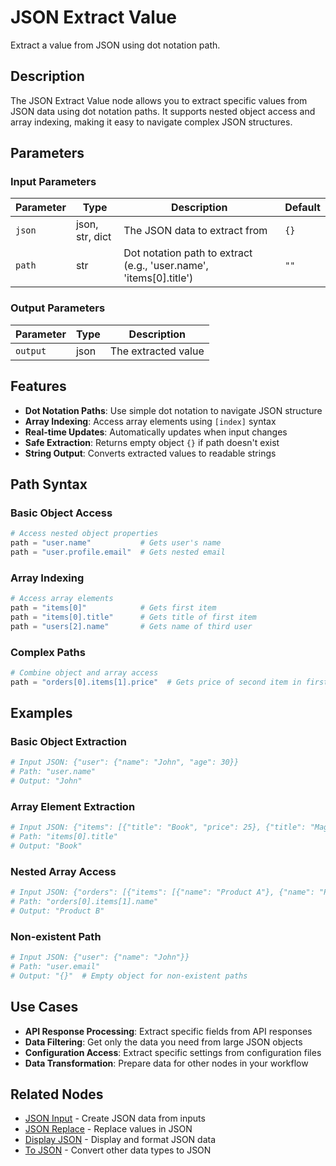 # JSON Extract Value

Extract a value from JSON using dot notation path.

## Description

The JSON Extract Value node allows you to extract specific values from JSON data using dot notation paths. It supports nested object access and array indexing, making it easy to navigate complex JSON structures.

## Parameters

### Input Parameters

| Parameter | Type | Description | Default |
|-----------|------|-------------|---------|
| `json` | json, str, dict | The JSON data to extract from | `{}` |
| `path` | str | Dot notation path to extract (e.g., 'user.name', 'items[0].title') | `""` |

### Output Parameters

| Parameter | Type | Description |
|-----------|------|-------------|
| `output` | json | The extracted value |

## Features

- **Dot Notation Paths**: Use simple dot notation to navigate JSON structure
- **Array Indexing**: Access array elements using `[index]` syntax
- **Real-time Updates**: Automatically updates when input changes
- **Safe Extraction**: Returns empty object `{}` if path doesn't exist
- **String Output**: Converts extracted values to readable strings

## Path Syntax

### Basic Object Access

```python
# Access nested object properties
path = "user.name"           # Gets user's name
path = "user.profile.email"  # Gets nested email
```

### Array Indexing

```python
# Access array elements
path = "items[0]"            # Gets first item
path = "items[0].title"      # Gets title of first item
path = "users[2].name"       # Gets name of third user
```

### Complex Paths

```python
# Combine object and array access
path = "orders[0].items[1].price"  # Gets price of second item in first order
```

## Examples

### Basic Object Extraction

```python
# Input JSON: {"user": {"name": "John", "age": 30}}
# Path: "user.name"
# Output: "John"
```

### Array Element Extraction

```python
# Input JSON: {"items": [{"title": "Book", "price": 25}, {"title": "Magazine", "price": 10}]}
# Path: "items[0].title"
# Output: "Book"
```

### Nested Array Access

```python
# Input JSON: {"orders": [{"items": [{"name": "Product A"}, {"name": "Product B"}]}]}
# Path: "orders[0].items[1].name"
# Output: "Product B"
```

### Non-existent Path

```python
# Input JSON: {"user": {"name": "John"}}
# Path: "user.email"
# Output: "{}"  # Empty object for non-existent paths
```

## Use Cases

- **API Response Processing**: Extract specific fields from API responses
- **Data Filtering**: Get only the data you need from large JSON objects
- **Configuration Access**: Extract specific settings from configuration files
- **Data Transformation**: Prepare data for other nodes in your workflow

## Related Nodes

- [JSON Input](json_input.md) - Create JSON data from inputs
- [JSON Replace](json_replace.md) - Replace values in JSON
- [Display JSON](display_json.md) - Display and format JSON data
- [To JSON](to_json.md) - Convert other data types to JSON 